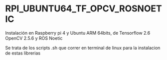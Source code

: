 # RPI_UBUNTU64_TF_OPCV_ROSNOETIC
Instalación en Raspberry pi 4 y Ubuntu ARM 64bits, de Tensorflow 2.6 OpenCV 2.5.6 y ROS Noetic

Se trata de los scripts .sh que correr en terminal de linux para la instalacion de estas librerias
